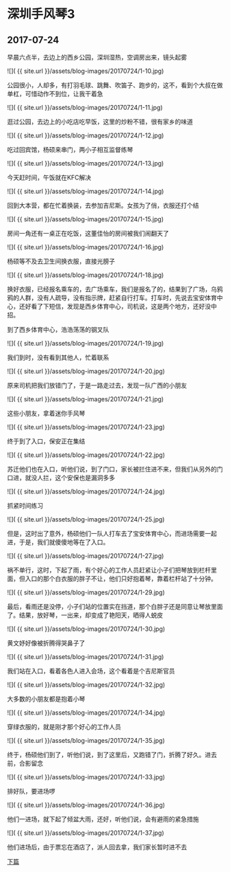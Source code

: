 深圳手风琴3
====================

2017-07-24
------------------------

早晨六点半，去边上的西乡公园，深圳湿热，空调房出来，镜头起雾

![]( {{ site.url }}/assets/blog-images/20170724/1-10.jpg)

公园很小，人却多，有打羽毛球、跳舞、吹笛子、跑步的，这不，看到个大叔在做单杠，可惜动作不到位，让我干着急

![]( {{ site.url }}/assets/blog-images/20170724/1-11.jpg)

逛过公园，去边上的小吃店吃早饭，这里的炒粉不错，很有家乡的味道

![]( {{ site.url }}/assets/blog-images/20170724/1-12.jpg)

吃过回宾馆，杨硕来串门，两小子相互监督练琴

![]( {{ site.url }}/assets/blog-images/20170724/1-13.jpg)

今天赶时间，午饭就在KFC解决

![]( {{ site.url }}/assets/blog-images/20170724/1-14.jpg)

回到大本营，都在忙着换装，去参加吉尼斯。女孩为了俏，衣服还打个结

![]( {{ site.url }}/assets/blog-images/20170724/1-15.jpg)

房间一角还有一桌正在吃饭，这董佳怡的房间被我们闹翻天了

![]( {{ site.url }}/assets/blog-images/20170724/1-16.jpg)

杨硕等不及去卫生间换衣服，直接光膀子

![]( {{ site.url }}/assets/blog-images/20170724/1-18.jpg)

换好衣服，已经报名乘车的，去广场乘车，我们是报名了的，结果到了广场，乌鸦鸦的人群，没有人疏导，没有指示牌，赶紧自行打车。打车时，先说去宝安体育中心，还好看了下短信，发现是西乡体育中心，司机说，这是两个地方，还好没中招。

到了西乡体育中心，浩浩荡荡的钢叉队

![]( {{ site.url }}/assets/blog-images/20170724/1-19.jpg)

我们到时，没有看到其他人，忙着联系

![]( {{ site.url }}/assets/blog-images/20170724/1-20.jpg)

原来司机把我们放错门了，于是一路走过去，发现一队广西的小朋友

![]( {{ site.url }}/assets/blog-images/20170724/1-21.jpg)

这些小朋友，拿着迷你手风琴

![]( {{ site.url }}/assets/blog-images/20170724/1-23.jpg)

终于到了入口，保安正在集结

![]( {{ site.url }}/assets/blog-images/20170724/1-22.jpg)

苏迁他们也在入口，听他们说，到了门口，家长被拦住进不来，但我们从另外的门口进，就没人拦，这个安保也是漏洞多多

![]( {{ site.url }}/assets/blog-images/20170724/1-24.jpg)

抓紧时间练习

![]( {{ site.url }}/assets/blog-images/20170724/1-25.jpg)

但是，这时出了意外，杨硕他们一队人打车去了宝安体育中心，而进场需要一起进，于是，我们就傻傻地等在了入口。

![]( {{ site.url }}/assets/blog-images/20170724/1-27.jpg)

祸不单行，这时，下起了雨，有个好心的工作人员赶紧让小子们把琴放到栏杆里面，但入口的那个白衣服的胖子不让，他们只好抱着琴，靠着栏杆站了十分钟。

![]( {{ site.url }}/assets/blog-images/20170724/1-29.jpg)

最后，看雨还是没停，小子们站的位置实在挡道，那个白胖子还是同意让琴放里面了。结果，放好琴，一出来，却变成了艳阳天，晒得人蜕皮

![]( {{ site.url }}/assets/blog-images/20170724/1-30.jpg)

黄文妤好像被折腾得哭鼻子了

![]( {{ site.url }}/assets/blog-images/20170724/1-31.jpg)

我们站在入口，看着各色人进入会场，这个看着是个吉尼斯官员

![]( {{ site.url }}/assets/blog-images/20170724/1-32.jpg)

大多数的小朋友都是抱着小琴

![]( {{ site.url }}/assets/blog-images/20170724/1-34.jpg)

穿绿衣服的，就是刚才那个好心的工作人员

![]( {{ site.url }}/assets/blog-images/20170724/1-35.jpg)

终于，杨硕他们到了，听他们说，到了这里后，又跑错了门，折腾了好久。进去前，合影留念

![]( {{ site.url }}/assets/blog-images/20170724/1-33.jpg)

排好队，要进场啰

![]( {{ site.url }}/assets/blog-images/20170724/1-36.jpg)

他们一进场，就下起了倾盆大雨，还好，听他们说，会有避雨的紧急措施

![]( {{ site.url }}/assets/blog-images/20170724/1-37.jpg)

他们进场后，由于票忘在酒店了，派人回去拿，我们家长暂时进不去

[下篇](/2017/07/24/深圳手风琴4.html)